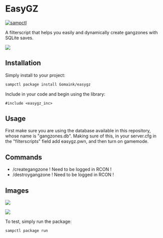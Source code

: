 # EasyGZ

[![sampctl](https://img.shields.io/badge/sampctl-easygz_inc-2f2f2f.svg?style=for-the-badge)](https://github.com/Gomaink/easygz_inc)

A filterscript that helps you easily and dynamically create gangzones with SQLite saves.

![](https://i.imgur.com/hqDPQOv.png)

## Installation

Simply install to your project:

```bash
sampctl package install Gomaink/easygz
```

Include in your code and begin using the library:

```pawn
#include <easygz_inc>
```

## Usage

First make sure you are using the database available in this repository, whose name is "gangzones.db".
Making sure of this, in your server.cfg in the "filterscripts" field add easygz.pwn, and then turn on gamemode.

## Commands

- /creategangzone ! Need to be logged in RCON !
- /destroygangzone <id> ! Need to be logged in RCON !

## Images
![](https://i.imgur.com/yH8jmFo.png)

![](https://i.imgur.com/juiEAZl.png)

To test, simply run the package:

```bash
sampctl package run
```
